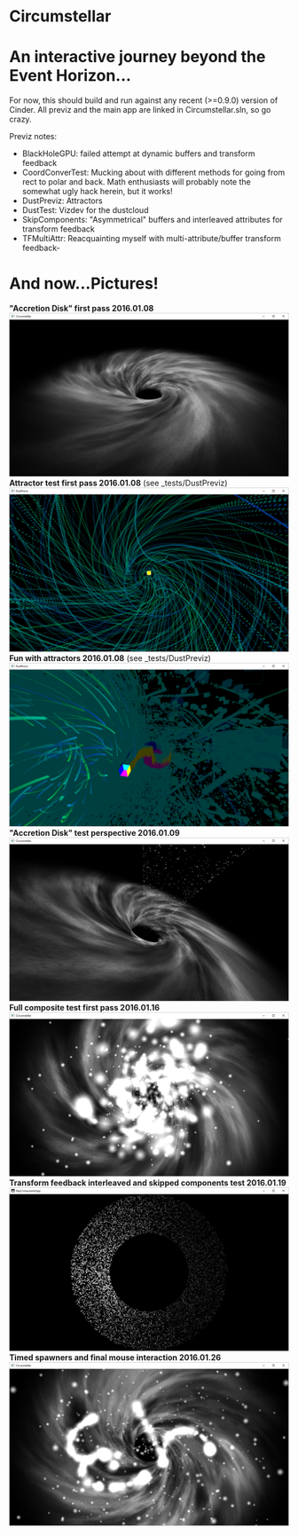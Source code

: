 # Circumstellar
# An interactive journey beyond the Event Horizon...

For now, this should build and run against any recent (>=0.9.0) version of Cinder. All previz and the main app are linked in Circumstellar.sln, so go crazy. 

Previz notes:
- BlackHoleGPU: failed attempt at dynamic buffers and transform feedback
- CoordConverTest: Mucking about with different methods for going from rect to polar and back. Math enthusiasts will probably note the somewhat ugly hack herein, but it works!
- DustPreviz: Attractors
- DustTest: Vizdev for the dustcloud
- SkipComponents: "Asymmetrical" buffers and interleaved attributes for transform feedback
- TFMultiAttr: Reacquainting myself with multi-attribute/buffer transform feedback- 

# And now...Pictures!
**"Accretion Disk" first pass 2016.01.08**
![Alt text](/content/doc/circumstellar_2016_01_08.png?raw=true "Optional Title")
**Attractor test first pass 2016.01.08** (see _tests/DustPreviz)
![Alt text](/content/doc/circumstellar_dust_test_2016_01_08.png?raw=true "Optional Title")
**Fun with attractors 2016.01.08** (see _tests/DustPreviz)
![Alt text](/content/doc/circumstellar_dust_test_2016_01_08_02.png?raw=true "Optional Title")
**"Accretion Disk" test perspective 2016.01.09**
![Alt text](/content/doc/circumstellar_2016_01_09.png?raw=true "Optional Title")
**Full composite test first pass 2016.01.16**
![Alt text](/content/doc/circumstellar_2016_01_16.png?raw=true "Optional Title")
**Transform feedback interleaved and skipped components test 2016.01.19**
![Alt text](/content/doc/testing_glsl_attr_mapping.png?raw=true "Optional Title")
**Timed spawners and final mouse interaction 2016.01.26**
![Alt text](/content/doc/timed_spawn_2016_01_26.png?raw=true "Optional Title")
